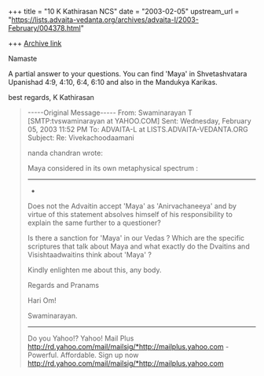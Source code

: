 +++
title = "10 K Kathirasan NCS"
date = "2003-02-05"
upstream_url = "https://lists.advaita-vedanta.org/archives/advaita-l/2003-February/004378.html"

+++
[Archive link](https://lists.advaita-vedanta.org/archives/advaita-l/2003-February/004378.html)

Namaste

A partial answer to your questions. You can find 'Maya' in Shvetashvatara
Upanishad 4:9, 4:10, 6:4, 6:10 and also in the Mandukya Karikas.

best regards,
K Kathirasan

> -----Original Message-----
> From: Swaminarayan T [SMTP:tvswaminarayan at YAHOO.COM]
> Sent: Wednesday, February 05, 2003 11:52 PM
> To:   ADVAITA-L at LISTS.ADVAITA-VEDANTA.ORG
> Subject:      Re: Vivekachoodaamani
>
>
>
>  nanda chandran <vpcnk at HOTMAIL.COM> wrote:
>
> Maya considered in its own metaphysical spectrum :
>
> --------------------------------------------------------------------------
> -
>
> Does not the Advaitin accept 'Maya' as 'Anirvachaneeya' and by virtue of
> this statement absolves himself of  his responsibility to explain the same
> further to a questioner?
>
> Is there a sanction for 'Maya' in our Vedas ? Which are the specific
> scriptures that talk about Maya and what exactly do the Dvaitins and
> Visishtaadwaitins think about 'Maya' ?
>
> Kindly enlighten me about this, any body.
>
> Regards and Pranams
>
> Hari Om!
>
> Swaminarayan.
>
>
>
>
>
>   _____
>
> Do you Yahoo!?
> Yahoo! Mail Plus
> <http://rd.yahoo.com/mail/mailsig/*http://mailplus.yahoo.com> - Powerful.
> Affordable. Sign up now
> <http://rd.yahoo.com/mail/mailsig/*http://mailplus.yahoo.com>

